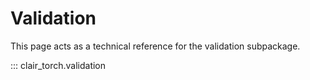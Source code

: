 # Validation

This page acts as a technical reference for the validation subpackage.

::: clair_torch.validation